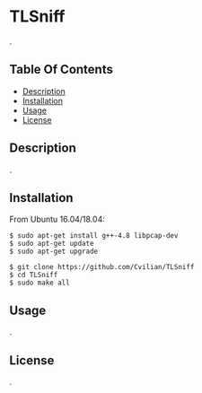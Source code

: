 TLSniff
==========
.   


## Table Of Contents

- [Description](#description)
- [Installation](#installation)
- [Usage](#usage)
- [License](#license)

## Description
.


## Installation

From Ubuntu 16.04/18.04:

```shell
$ sudo apt-get install g++-4.8 libpcap-dev
$ sudo apt-get update
$ sudo apt-get upgrade

$ git clone https://github.com/Cvilian/TLSniff
$ cd TLSniff
$ sudo make all
```

## Usage
.


## License
.